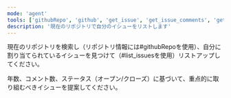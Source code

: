 ```yaml
---
mode: 'agent'
tools: ['githubRepo', 'github', 'get_issue', 'get_issue_comments', 'get_me', 'list_issues']
description: '現在のリポジトリで自分のイシューをリストします'
---
```


現在のリポジトリを検索し（リポジトリ情報には#githubRepoを使用）、自分に割り当てられているイシューを見つけて（#list_issuesを使用）リストアップしてください。

年数、コメント数、ステータス（オープン/クローズ）に基づいて、重点的に取り組むべきイシューを提案してください。
